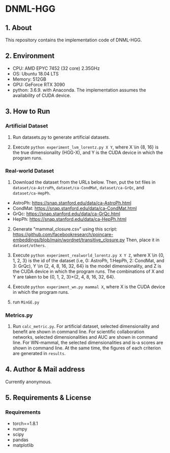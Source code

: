 # DNML-HGG

## 1. About
This repository contains the implementation code of DNML-HGG.

## 2. Environment
- CPU: AMD EPYC 7452 (32 core) 2.35GHz
- OS: Ubuntu 18.04 LTS
- Memory: 512GB
- GPU: GeForce RTX 3090
- python: 3.6.9. with Anaconda.
The implementation assumes the availability of CUDA device.

## 3. How to Run
### Artificial Dataset
1. Run datasets.py to generate artificial datasets.

2. Execute `python experiment_lvm_lorentz.py X Y`, where X \in {8, 16} is the true dimensionality (HGG-X), and Y is the CUDA device in which the program runs.

### Real-world Dataset

1. Download the dataset from the URLs below. Then, put the txt files in `dataset/ca-AstroPh`, `dataset/ca-CondMat`, `dataset/ca-GrQc`, and `dataset/ca-HepPh`.
- AstroPh: https://snap.stanford.edu/data/ca-AstroPh.html
- CondMat: https://snap.stanford.edu/data/ca-CondMat.html
- GrQc: https://snap.stanford.edu/data/ca-GrQc.html
- HepPh: https://snap.stanford.edu/data/ca-HepPh.html

2. Generate "mammal_closure.csv" using this script: https://github.com/facebookresearch/poincare-embeddings/blob/main/wordnet/transitive_closure.py
Then, place it in `dataset/others`.

3. Execute `python experiment_realworld_lorentz.py X Y Z`, where X \in {0, 1, 2, 3} is the id of the dataset (i.e, 0: AstroPh, 1:HepPh, 2: CondMat, and 3: GrQc), Y \in {2, 4, 8, 16, 32, 64} is the model dimensionality, and Z is the CUDA device in which the program runs. The combinations of X and Y are taken to be {0, 1, 2, 3}×{2, 4, 8, 16, 32, 64}.

4. Execute `python experiment_wn.py mammal X`, where X is the CUDA device in which the program runs.

5. run `MinGE.py`

### Metrics.py

1. Run `calc_metric.py`. For artificial dataset, selected dimensionality and benefit are shown in command line. For scientific collaboration networks, selected dimensionalities and AUC are shown in command line. For WN-mammal, the selected dimensionalities and is-a scores are shown in command line. At the same time, the figures of each criterion are generated in `results`.

## 4. Author & Mail address
Currently anonymous.

## 5. Requirements & License
### Requirements
- torch==1.8.1
- numpy
- scipy
- pandas
- matplotlib
